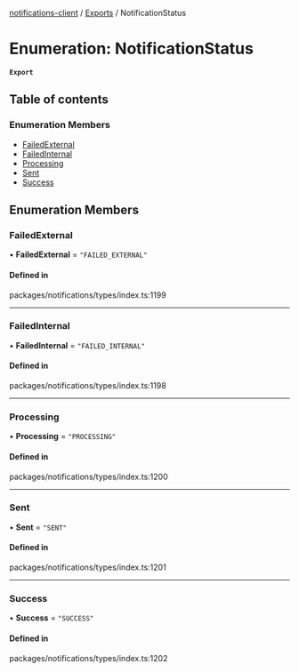 [notifications-client](../README.md) / [Exports](../modules.md) / NotificationStatus

# Enumeration: NotificationStatus

**`Export`**

## Table of contents

### Enumeration Members

- [FailedExternal](NotificationStatus.md#failedexternal)
- [FailedInternal](NotificationStatus.md#failedinternal)
- [Processing](NotificationStatus.md#processing)
- [Sent](NotificationStatus.md#sent)
- [Success](NotificationStatus.md#success)

## Enumeration Members

### FailedExternal

• **FailedExternal** = ``"FAILED_EXTERNAL"``

#### Defined in

packages/notifications/types/index.ts:1199

___

### FailedInternal

• **FailedInternal** = ``"FAILED_INTERNAL"``

#### Defined in

packages/notifications/types/index.ts:1198

___

### Processing

• **Processing** = ``"PROCESSING"``

#### Defined in

packages/notifications/types/index.ts:1200

___

### Sent

• **Sent** = ``"SENT"``

#### Defined in

packages/notifications/types/index.ts:1201

___

### Success

• **Success** = ``"SUCCESS"``

#### Defined in

packages/notifications/types/index.ts:1202
